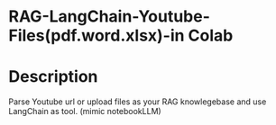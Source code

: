 # RAG-LangChain-Youtube-Files(pdf.word.xlsx)-in Colab
# Description
Parse Youtube url or upload files as your RAG knowlegebase and use LangChain as tool.
(mimic notebookLLM)
